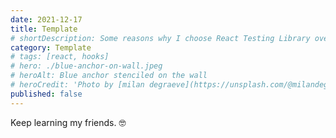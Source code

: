 ```yaml
---
date: 2021-12-17
title: Template
# shortDescription: Some reasons why I choose React Testing Library over Enzyme for testing React components
category: Template
# tags: [react, hooks]
# hero: ./blue-anchor-on-wall.jpeg
# heroAlt: Blue anchor stenciled on the wall
# heroCredit: 'Photo by [milan degraeve](https://unsplash.com/@milandegraeve)'
published: false
---
```


Keep learning my friends. 🤓
